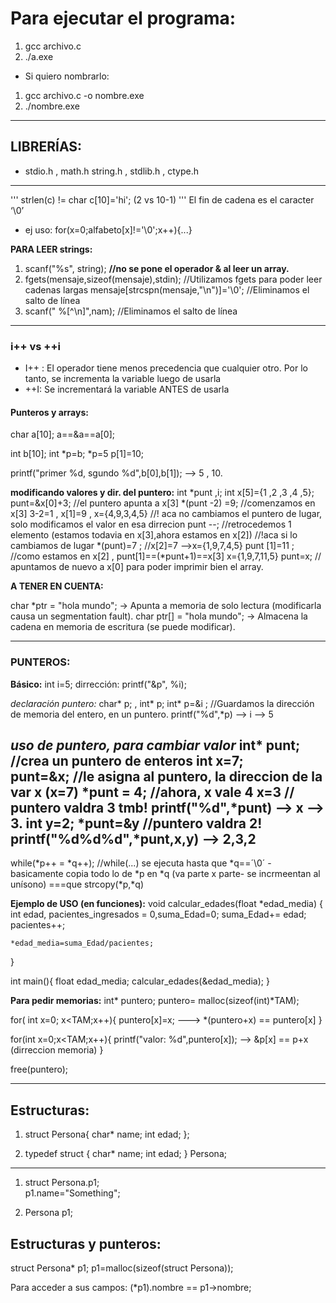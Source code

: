 # Para ejecutar el programa:
1. gcc archivo.c
2. ./a.exe

* Si quiero nombrarlo: 
1. gcc archivo.c -o nombre.exe 
2. ./nombre.exe

----
## LIBRERÍAS:
* stdio.h , math.h string.h , stdlib.h , ctype.h

---

''' strlen(c) != char c[10]='hi'; (2 vs 10-1) '''
El fin de cadena es el caracter ‘\0’
- ej uso: for(x=0;alfabeto[x]!='\0';x++){...}

**PARA LEER strings:**
1. scanf("%s", string);  **//no se pone el operador  & al leer un  array.**
2.  fgets(mensaje,sizeof(mensaje),stdin); //Utilizamos fgets para poder leer cadenas largas
    mensaje[strcspn(mensaje,"\n")]='\0'; //Eliminamos el salto de línea
3.  scanf(" %[^\n]",nam); //Eliminamos el salto de línea
---
### i++ vs ++i
- I++ : El operador tiene menos precedencia que cualquier 
otro. Por lo tanto, se incrementa la variable luego de usarla
- ++I: Se incrementará la variable ANTES de usarla


#### Punteros y arrays:
char a[10];
a==&a==a[0];

int b[10];
int *p=b;
*p=5
p[1]=10;

printf("primer %d, sgundo %d",b[0],b[1]);  --> 5 , 10.

**modificando valores y dir. del puntero:**
    int *punt ,i;
    int x[5]={1 ,2 ,3 ,4 ,5};
    punt=&x[0]+3;   //el puntero apunta a x[3]
    *(punt -2) =9;  //comenzamos en x[3] 3-2=1 , x[1]=9 , x={4,9,3,4,5}  //! aca no cambiamos el puntero de lugar, solo modificamos el valor en esa dirrecion
    punt --; //retrocedemos 1 elemento  (estamos todavia en x[3],ahora estamos en x[2]) //!aca si lo cambiamos de lugar
    *(punt)=7 ; //x[2]=7 -->x={1,9,7,4,5}
    punt [1]=11 ; //como estamos en x[2]  , punt[1]==(*punt+1)==x[3] x={1,9,7,11,5}
    punt=x; // apuntamos de nuevo a x[0] para poder imprimir bien el array.


**A TENER EN CUENTA:**

char *ptr = "hola mundo"; → Apunta a memoria de solo lectura (modificarla causa un segmentation fault).
char ptr[] = "hola mundo"; → Almacena la cadena en memoria de escritura (se puede modificar).

---
### PUNTEROS:

**Básico:**
int i=5;
dirrección: printf("&p", %i);

*declaración puntero:* char* p; , int* p;
int* p=&i ; //Guardamos la dirección de memoria del entero, en un puntero.
printf("%d",*p) --> i --> 5

*uso de puntero, para cambiar valor*
    int* punt;  //crea un puntero de enteros
    int x=7;  
    punt=&x;  //le asigna al puntero, la direccion de la var x (x=7)
    *punt = 4; //ahora, x vale 4
    x=3 // puntero valdra 3 tmb!
    printf("%d",*punt) --> x --> 3.
    int y=2;
    *punt=&y //puntero valdra 2!
    printf("%d%d%d",*punt,x,y) --> 2,3,2
----
while(*p++ = *q++);  //while(...) se ejecuta hasta que *q==´\0´ - basicamente copia todo lo de *p en *q (va parte x parte- se incrmeentan al unísono) ===que strcopy(*p,*q)



**Ejemplo de USO (en funciones):**
void calcular_edades(float *edad_media) {
    int edad, pacientes_ingresados = 0,suma_Edad=0;
    suma_Edad+= edad;
    pacientes++;

    *edad_media=suma_Edad/pacientes;
}

int main(){
    float edad_media;
    calcular_edades(&edad_media);
}

**Para pedir memorias:**
int* puntero;
puntero= malloc(sizeof(int)*TAM);

for( int x=0; x<TAM;x++){
    puntero[x]=x;    ---> *(puntero+x) == puntero[x]
}

for(int x=0;x<TAM;x++){
    printf("valor: %d",puntero[x]);  --> &p[x] == p+x (dirreccion memoria)
}

free(puntero);

---
## Estructuras:

1. struct Persona{
    char* name;
    int edad;
}; 

2. typedef struct {
    char* name;
    int edad;
} Persona; 

*****
1. struct Persona.p1;   
p1.name="Something";

2. Persona p1;

## Estructuras  y punteros:

struct Persona* p1;
p1=malloc(sizeof(struct Persona));

Para acceder a sus campos: (*p1).nombre == p1->nombre;

